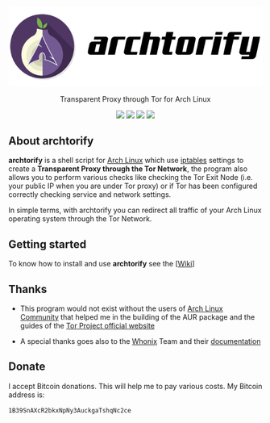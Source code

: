 <p align="center">
<img src="logo.png" alt="archtorify">
</p>

<p align="center">
Transparent Proxy through Tor for Arch Linux
</p>

<p align="center">
<a href="https://github.com/brainfucksec/archtorify/releases"><img src="https://img.shields.io/badge/version-1.19.7-blue"></a>
<a href="https://github.com/brainfucksec/archtorify/commits/master"><img src="https://img.shields.io/badge/build-passing-brightgreen.svg"></a>
<a href="https://github.com/brainfucksec/archtorify/wiki"><img src="https://img.shields.io/badge/docs-passing-brightgreen.svg"></a>
<a href="https://github.com/brainfucksec/archtorify/blob/master/LICENSE"><img src="https://img.shields.io/github/license/brainfucksec/archtorify.svg"></a>
</p>

## About archtorify

**archtorify** is a shell script for [Arch Linux](https://www.archlinux.org/) which use [iptables](https://www.netfilter.org/projects/iptables/index.html) settings to create a **Transparent Proxy through the Tor Network**, the program also allows you to perform various checks like checking the Tor Exit Node (i.e. your public IP when you are under Tor proxy) or if Tor has been configured correctly checking service and network settings.

In simple terms, with archtorify you can redirect all traffic of your Arch Linux operating system through the Tor Network.

## Getting started

To know how to install and use **archtorify** see the \[[Wiki](https://github.com/brainfucksec/archtorify/wiki)\]


## Thanks

* This program would not exist without the users of [Arch Linux Community](https://bbs.archlinux.org/) that helped me in the building of the AUR package and the guides of the [Tor Project official website](https://www.torproject.org/)

* A special thanks goes also to the [Whonix](https://www.whonix.org/) Team and their [documentation](https://www.whonix.org/wiki/Documentation)

## Donate

I accept Bitcoin donations. This will help me to pay various costs. My Bitcoin address is:

```
1B39SnAXcR2bkxNpNy3AuckgaTshqNc2ce
```
